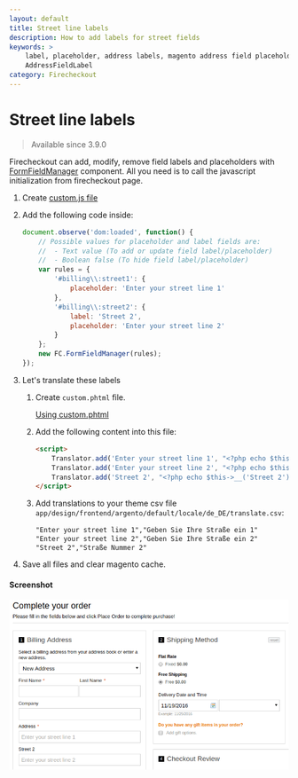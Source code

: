 ```yaml
---
layout: default
title: Street line labels
description: How to add labels for street fields
keywords: >
    label, placeholder, address labels, magento address field placeholders,
    AddressFieldLabel
category: Firecheckout
---
```


# Street line labels

> Available since 3.9.0

Firecheckout can add, modify, remove field labels and placeholders with
[FormFieldManager](../form-field-manager/) component.
All you need is to call the javascript initialization from firecheckout page.

 1. Create [custom.js file][custom_js]
 2. Add the following code inside:

    ```js
    document.observe('dom:loaded', function() {
        // Possible values for placeholder and label fields are:
        //  - Text value (To add or update field label/placeholder)
        //  - Boolean false (To hide field label/placeholder)
        var rules = {
            '#billing\\:street1': {
                placeholder: 'Enter your street line 1'
            },
            '#billing\\:street2': {
                label: 'Street 2',
                placeholder: 'Enter your street line 2'
            }
        };
        new FC.FormFieldManager(rules);
    });
    ```

 3. Let's translate these labels

    1.  Create `custom.phtml` file.

        [Using custom.phtml][custom_phtml]

    2.  Add the following content into this file:

        ```html
        <script>
            Translator.add('Enter your street line 1', "<?php echo $this->__('Enter your street line 1') ?>");
            Translator.add('Enter your street line 2', "<?php echo $this->__('Enter your street line 2') ?>");
            Translator.add('Street 2', "<?php echo $this->__('Street 2') ?>");
        </script>
        ```

    3.  Add translations to your theme csv file
        `app/design/frontend/argento/default/locale/de_DE/translate.csv`:

        ```csv
        "Enter your street line 1","Geben Sie Ihre Straße ein 1"
        "Enter your street line 2","Geben Sie Ihre Straße ein 2"
        "Street 2","Straße Nummer 2"
        ```

 4. Save all files and clear magento cache.

#### Screenshot

![Street line 2 label and placeholder](/images/m1/firecheckout/form-field-manager/street-line-label.png)

[custom_js]: /m1/extensions/firecheckout/using-customcss-and-customjs/#add-custom-javascript-at-firecheckout-page "How to use custom.js file"
[custom_phtml]: /m1/extensions/firecheckout/using-customphtml/ "How to use custom.phtml file"
